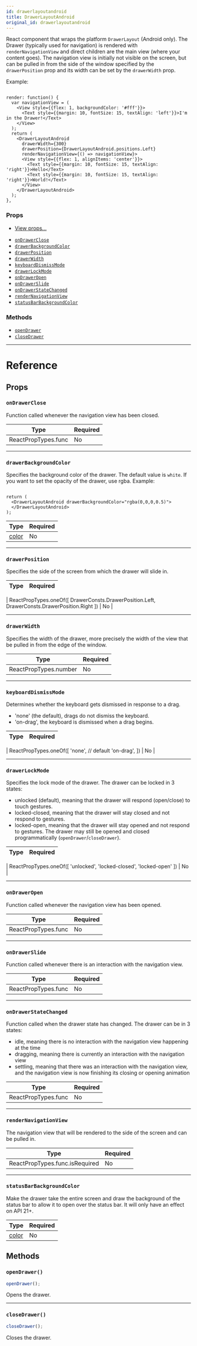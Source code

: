 ```yaml
---
id: drawerlayoutandroid
title: DrawerLayoutAndroid
original_id: drawerlayoutandroid
---
```


React component that wraps the platform `DrawerLayout` (Android only). The Drawer (typically used for navigation) is rendered with `renderNavigationView` and direct children are the main view (where your content goes). The navigation view is initially not visible on the screen, but can be pulled in from the side of the window specified by the `drawerPosition` prop and its width can be set by the `drawerWidth` prop.

Example:

```

render: function() {
  var navigationView = (
    <View style={{flex: 1, backgroundColor: '#fff'}}>
      <Text style={{margin: 10, fontSize: 15, textAlign: 'left'}}>I'm in the Drawer!</Text>
    </View>
  );
  return (
    <DrawerLayoutAndroid
      drawerWidth={300}
      drawerPosition={DrawerLayoutAndroid.positions.Left}
      renderNavigationView={() => navigationView}>
      <View style={{flex: 1, alignItems: 'center'}}>
        <Text style={{margin: 10, fontSize: 15, textAlign: 'right'}}>Hello</Text>
        <Text style={{margin: 10, fontSize: 15, textAlign: 'right'}}>World!</Text>
      </View>
    </DrawerLayoutAndroid>
  );
},

```

### Props

- [View props...](view.md#props)

* [`onDrawerClose`](drawerlayoutandroid.md#ondrawerclose)
* [`drawerBackgroundColor`](drawerlayoutandroid.md#drawerbackgroundcolor)
* [`drawerPosition`](drawerlayoutandroid.md#drawerposition)
* [`drawerWidth`](drawerlayoutandroid.md#drawerwidth)
* [`keyboardDismissMode`](drawerlayoutandroid.md#keyboarddismissmode)
* [`drawerLockMode`](drawerlayoutandroid.md#drawerlockmode)
* [`onDrawerOpen`](drawerlayoutandroid.md#ondraweropen)
* [`onDrawerSlide`](drawerlayoutandroid.md#ondrawerslide)
* [`onDrawerStateChanged`](drawerlayoutandroid.md#ondrawerstatechanged)
* [`renderNavigationView`](drawerlayoutandroid.md#rendernavigationview)
* [`statusBarBackgroundColor`](drawerlayoutandroid.md#statusbarbackgroundcolor)

### Methods

- [`openDrawer`](drawerlayoutandroid.md#opendrawer)
- [`closeDrawer`](drawerlayoutandroid.md#closedrawer)

---

# Reference

## Props

### `onDrawerClose`

Function called whenever the navigation view has been closed.

| Type                | Required |
| ------------------- | -------- |
| ReactPropTypes.func | No       |

---

### `drawerBackgroundColor`

Specifies the background color of the drawer. The default value is `white`. If you want to set the opacity of the drawer, use rgba. Example:

```

return (
  <DrawerLayoutAndroid drawerBackgroundColor="rgba(0,0,0,0.5)">
  </DrawerLayoutAndroid>
);

```

| Type               | Required |
| ------------------ | -------- |
| [color](colors.md) | No       |

---

### `drawerPosition`

Specifies the side of the screen from which the drawer will slide in.

| Type | Required |
| ---- | -------- |


| ReactPropTypes.oneOf([ DrawerConsts.DrawerPosition.Left, DrawerConsts.DrawerPosition.Right ]) | No |

---

### `drawerWidth`

Specifies the width of the drawer, more precisely the width of the view that be pulled in from the edge of the window.

| Type                  | Required |
| --------------------- | -------- |
| ReactPropTypes.number | No       |

---

### `keyboardDismissMode`

Determines whether the keyboard gets dismissed in response to a drag.

- 'none' (the default), drags do not dismiss the keyboard.
- 'on-drag', the keyboard is dismissed when a drag begins.

| Type | Required |
| ---- | -------- |


| ReactPropTypes.oneOf([ 'none', // default 'on-drag', ]) | No |

---

### `drawerLockMode`

Specifies the lock mode of the drawer. The drawer can be locked in 3 states:

- unlocked (default), meaning that the drawer will respond (open/close) to touch gestures.
- locked-closed, meaning that the drawer will stay closed and not respond to gestures.
- locked-open, meaning that the drawer will stay opened and not respond to gestures. The drawer may still be opened and closed programmatically (`openDrawer`/`closeDrawer`).

| Type | Required |
| ---- | -------- |


| ReactPropTypes.oneOf([ 'unlocked', 'locked-closed', 'locked-open' ]) | No |

---

### `onDrawerOpen`

Function called whenever the navigation view has been opened.

| Type                | Required |
| ------------------- | -------- |
| ReactPropTypes.func | No       |

---

### `onDrawerSlide`

Function called whenever there is an interaction with the navigation view.

| Type                | Required |
| ------------------- | -------- |
| ReactPropTypes.func | No       |

---

### `onDrawerStateChanged`

Function called when the drawer state has changed. The drawer can be in 3 states:

- idle, meaning there is no interaction with the navigation view happening at the time
- dragging, meaning there is currently an interaction with the navigation view
- settling, meaning that there was an interaction with the navigation view, and the navigation view is now finishing its closing or opening animation

| Type                | Required |
| ------------------- | -------- |
| ReactPropTypes.func | No       |

---

### `renderNavigationView`

The navigation view that will be rendered to the side of the screen and can be pulled in.

| Type                           | Required |
| ------------------------------ | -------- |
| ReactPropTypes.func.isRequired | No       |

---

### `statusBarBackgroundColor`

Make the drawer take the entire screen and draw the background of the status bar to allow it to open over the status bar. It will only have an effect on API 21+.

| Type               | Required |
| ------------------ | -------- |
| [color](colors.md) | No       |

## Methods

### `openDrawer()`

```jsx
openDrawer();
```

Opens the drawer.

---

### `closeDrawer()`

```jsx
closeDrawer();
```

Closes the drawer.
